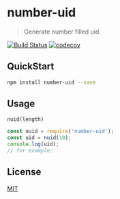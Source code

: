 # number-uid
> Generate number filled uid.

[![Build Status](https://www.travis-ci.org/lakca/number-uid.svg?branch=master)](https://www.travis-ci.org/lakca/number-uid)
[![codecov](https://codecov.io/gh/lakca/number-uid/branch/master/graph/badge.svg)](https://codecov.io/gh/lakca/number-uid)

## QuickStart

<!-- add docs here for user -->

```bash
npm install number-uid --save
```
## Usage

`nuid(length)`

```javascript
const nuid = require('number-uid');
const uid = nuid(10);
console.log(uid);
// for example: 
```

## License

[MIT](LICENSE)